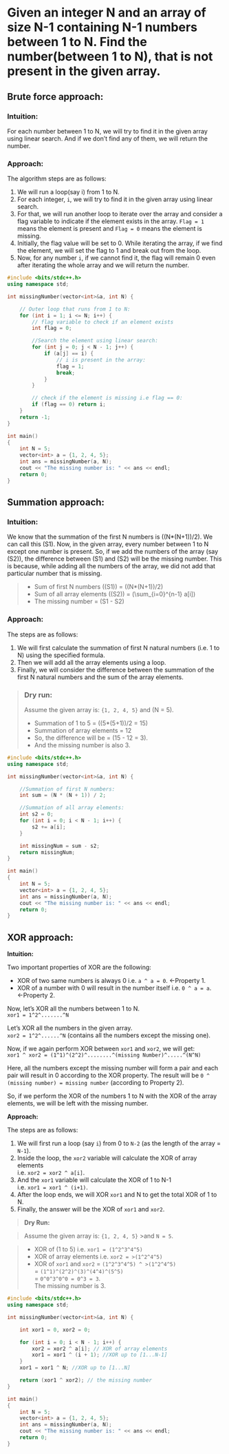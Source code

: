# Given an integer N and an array of size N-1 containing N-1 numbers between 1 to N. Find the number(between 1 to N), that is not present in the given array.

## Brute force approach:

### Intuition:
For each number between 1 to N, we will try to find it in the given array using linear search. And if we don’t find any of them, we will return the number.

### Approach:
The algorithm steps are as follows:

1. We will run a loop(say i) from 1 to N.
2. For each integer, `i`, we will try to find it in the given array using linear search.
3. For that, we will run another loop to iterate over the array and consider a flag variable to indicate if the element exists in the array. `Flag = 1` means the element is present and `Flag = 0` means the element is missing.
4. Initially, the flag value will be set to 0. While iterating the array, if we find the element, we will set the flag to 1 and break out from the loop.
5. Now, for any number `i`, if we cannot find it, the flag will remain 0 even after iterating the whole array and we will return the number.


```cpp
#include <bits/stdc++.h>
using namespace std;

int missingNumber(vector<int>&a, int N) {

    // Outer loop that runs from 1 to N:
    for (int i = 1; i <= N; i++) {
        // flag variable to check if an element exists
        int flag = 0;

        //Search the element using linear search:
        for (int j = 0; j < N - 1; j++) {
            if (a[j] == i) {
                // i is present in the array:
                flag = 1;
                break;
            }
        }

        // check if the element is missing i.e flag == 0:
        if (flag == 0) return i;
    }
    return -1;
}

int main()
{
    int N = 5;
    vector<int> a = {1, 2, 4, 5};
    int ans = missingNumber(a, N);
    cout << "The missing number is: " << ans << endl;
    return 0;
}
```

## Summation approach:

### Intuition:
We know that the summation of the first N numbers is \((N*(N+1))/2\). We can call this \(S1\). Now, in the given array, every number between 1 to N except one number is present. So, if we add the numbers of the array (say \(S2\)), the difference between \(S1\) and \(S2\) will be the missing number. This is because, while adding all the numbers of the array, we did not add that particular number that is missing.

> - Sum of first N numbers (\(S1\)) = \((N*(N+1))/2\)  
> - Sum of all array elements (\(S2\)) = \(\sum_{i=0}^{n-1} a[i]\)  
> - The missing number = \(S1 - S2\)

### Approach:
The steps are as follows:

1. We will first calculate the summation of first N natural numbers (i.e. 1 to N) using the specified formula.
2. Then we will add all the array elements using a loop.
3. Finally, we will consider the difference between the summation of the first N natural numbers and the sum of the array elements.

> ### Dry run:
> Assume the given array is: `{1, 2, 4, 5}` and \(N = 5\).
>
> - Summation of 1 to 5 = \((5*(5+1))/2 = 15\)  
> - Summation of array elements = 12  
> - So, the difference will be = \(15 - 12 = 3\).  
> - And the missing number is also 3.


```cpp
#include <bits/stdc++.h>
using namespace std;

int missingNumber(vector<int>&a, int N) {

    //Summation of first N numbers:
    int sum = (N * (N + 1)) / 2;

    //Summation of all array elements:
    int s2 = 0;
    for (int i = 0; i < N - 1; i++) {
        s2 += a[i];
    }

    int missingNum = sum - s2;
    return missingNum;
}

int main()
{
    int N = 5;
    vector<int> a = {1, 2, 4, 5};
    int ans = missingNumber(a, N);
    cout << "The missing number is: " << ans << endl;
    return 0;
}
```

## XOR approach:

**Intuition:**

Two important properties of XOR are the following:

- XOR of two same numbers is always 0 i.e. `a ^ a = 0`. ←Property 1.
- XOR of a number with 0 will result in the number itself i.e. `0 ^ a = a`. ←Property 2.

Now, let’s XOR all the numbers between 1 to N.  
`xor1 = 1^2^.......^N`

Let’s XOR all the numbers in the given array.  
`xor2 = 1^2^......^N` (contains all the numbers except the missing one).

Now, if we again perform XOR between `xor1` and `xor2`, we will get:  
`xor1 ^ xor2 = (1^1)^(2^2)^........^(missing Number)^.....^(N^N)`

Here, all the numbers except the missing number will form a pair and each pair will result in 0 according to the XOR property. The result will be `0 ^ (missing number) = missing number` (according to Property 2).

So, if we perform the XOR of the numbers 1 to N with the XOR of the array elements, we will be left with the missing number.

**Approach:**

The steps are as follows:

1. We will first run a loop (say `i`) from 0 to `N-2` (as the length of the array = `N-1`).
2. Inside the loop, the `xor2` variable will calculate the XOR of array elements  
   i.e. `xor2 = xor2 ^ a[i]`.
3. And the `xor1` variable will calculate the XOR of 1 to N-1  
   i.e. `xor1 = xor1 ^ (i+1)`.
4. After the loop ends, we will XOR `xor1` and N to get the total XOR of 1 to N.
5. Finally, the answer will be the XOR of `xor1` and `xor2`.

>**Dry Run:**

>Assume the given array is: `{1, 2, 4, 5}` >and `N = 5`.

>- XOR of (1 to 5) i.e. `xor1 = (1^2^3^4^5)`
>- XOR of array elements i.e. `xor2 = >(1^2^4^5)`
>- XOR of `xor1` and `xor2` = `(1^2^3^4^5) ^ >(1^2^4^5)`  
>  = `(1^1)^(2^2)^(3)^(4^4)^(5^5)`  
>  = `0^0^3^0^0 = 0^3 = 3`.  
>  The missing number is 3.


```cpp
#include <bits/stdc++.h>
using namespace std;

int missingNumber(vector<int>&a, int N) {

    int xor1 = 0, xor2 = 0;

    for (int i = 0; i < N - 1; i++) {
        xor2 = xor2 ^ a[i]; // XOR of array elements
        xor1 = xor1 ^ (i + 1); //XOR up to [1...N-1]
    }
    xor1 = xor1 ^ N; //XOR up to [1...N]

    return (xor1 ^ xor2); // the missing number
}

int main()
{
    int N = 5;
    vector<int> a = {1, 2, 4, 5};
    int ans = missingNumber(a, N);
    cout << "The missing number is: " << ans << endl;
    return 0;
}
```